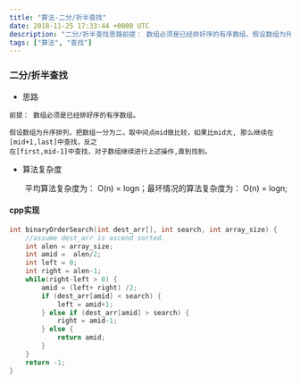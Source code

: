 ```yaml
---
title: "算法-二分/折半查找"
date: 2018-11-25 17:33:44 +0000 UTC
description: "二分/折半查找思路前提： 数组必须是已经排好序的有序数组。假设数组为升序排列，把数组一分为二，取中间点mid做比较，如果比mid大, 那么继续在[mid+1,last]中查找，反之在[first,mid-1]中查找，对子数组继续进行上述操作,直到找到。算法复杂度    平均算法复杂度为： O(n) = logn；最坏情况的算法复杂度为： O(n) = logn;cpp实现..."
tags: ["算法", "查找"]
---
```

### 二分/折半查找

+ 思路

```
前提： 数组必须是已经排好序的有序数组。

假设数组为升序排列，把数组一分为二，取中间点mid做比较，如果比mid大, 那么继续在[mid+1,last]中查找，反之
在[first,mid-1]中查找，对子数组继续进行上述操作,直到找到。
```

+ 算法复杂度

&ensp;&ensp;&ensp;&ensp;平均算法复杂度为： O(n) = logn；最坏情况的算法复杂度为： O(n) = logn;


#### cpp实现

```cpp
int binaryOrderSearch(int dest_arr[], int search, int array_size) {
    //assume dest_arr is ascend sorted.
    int alen = array_size;
    int amid =  alen/2;
    int left = 0;
    int right = alen-1;
    while(right-left > 0) {
        amid = (left+ right) /2;
        if (dest_arr[amid] < search) {
            left = amid+1;
        } else if (dest_arr[amid] > search) {
            right = amid-1;
        } else {
            return amid;
        }
    }
    return -1;
}
```  

